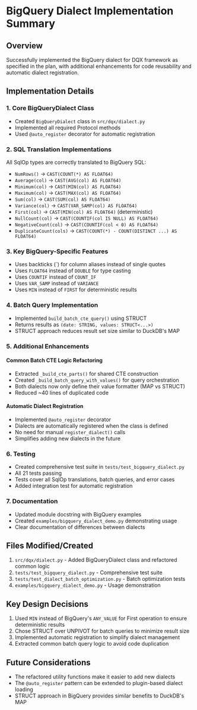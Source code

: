 # BigQuery Dialect Implementation Summary

## Overview
Successfully implemented the BigQuery dialect for DQX framework as specified in the plan, with additional enhancements for code reusability and automatic dialect registration.

## Implementation Details

### 1. Core BigQueryDialect Class
- Created `BigQueryDialect` class in `src/dqx/dialect.py`
- Implemented all required Protocol methods
- Used `@auto_register` decorator for automatic registration

### 2. SQL Translation Implementations
All SqlOp types are correctly translated to BigQuery SQL:
- `NumRows()` → `CAST(COUNT(*) AS FLOAT64)`
- `Average(col)` → `CAST(AVG(col) AS FLOAT64)`
- `Minimum(col)` → `CAST(MIN(col) AS FLOAT64)`
- `Maximum(col)` → `CAST(MAX(col) AS FLOAT64)`
- `Sum(col)` → `CAST(SUM(col) AS FLOAT64)`
- `Variance(col)` → `CAST(VAR_SAMP(col) AS FLOAT64)`
- `First(col)` → `CAST(MIN(col) AS FLOAT64)` (deterministic)
- `NullCount(col)` → `CAST(COUNTIF(col IS NULL) AS FLOAT64)`
- `NegativeCount(col)` → `CAST(COUNTIF(col < 0) AS FLOAT64)`
- `DuplicateCount(cols)` → `CAST(COUNT(*) - COUNT(DISTINCT ...) AS FLOAT64)`

### 3. Key BigQuery-Specific Features
- Uses backticks (`) for column aliases instead of single quotes
- Uses `FLOAT64` instead of `DOUBLE` for type casting
- Uses `COUNTIF` instead of `COUNT_IF`
- Uses `VAR_SAMP` instead of `VARIANCE`
- Uses `MIN` instead of `FIRST` for deterministic results

### 4. Batch Query Implementation
- Implemented `build_batch_cte_query()` using STRUCT
- Returns results as `(date: STRING, values: STRUCT<...>)`
- STRUCT approach reduces result set size similar to DuckDB's MAP

### 5. Additional Enhancements

#### Common Batch CTE Logic Refactoring
- Extracted `_build_cte_parts()` for shared CTE construction
- Created `_build_batch_query_with_values()` for query orchestration
- Both dialects now only define their value formatter (MAP vs STRUCT)
- Reduced ~40 lines of duplicated code

#### Automatic Dialect Registration
- Implemented `@auto_register` decorator
- Dialects are automatically registered when the class is defined
- No need for manual `register_dialect()` calls
- Simplifies adding new dialects in the future

### 6. Testing
- Created comprehensive test suite in `tests/test_bigquery_dialect.py`
- All 21 tests passing
- Tests cover all SqlOp translations, batch queries, and error cases
- Added integration test for automatic registration

### 7. Documentation
- Updated module docstring with BigQuery examples
- Created `examples/bigquery_dialect_demo.py` demonstrating usage
- Clear documentation of differences between dialects

## Files Modified/Created
1. `src/dqx/dialect.py` - Added BigQueryDialect class and refactored common logic
2. `tests/test_bigquery_dialect.py` - Comprehensive test suite
3. `tests/test_dialect_batch_optimization.py` - Batch optimization tests
4. `examples/bigquery_dialect_demo.py` - Usage demonstration

## Key Design Decisions
1. Used `MIN` instead of BigQuery's `ANY_VALUE` for First operation to ensure deterministic results
2. Chose STRUCT over UNPIVOT for batch queries to minimize result size
3. Implemented automatic registration to simplify dialect management
4. Extracted common batch query logic to avoid code duplication

## Future Considerations
- The refactored utility functions make it easier to add new dialects
- The `@auto_register` pattern can be extended to plugin-based dialect loading
- STRUCT approach in BigQuery provides similar benefits to DuckDB's MAP
